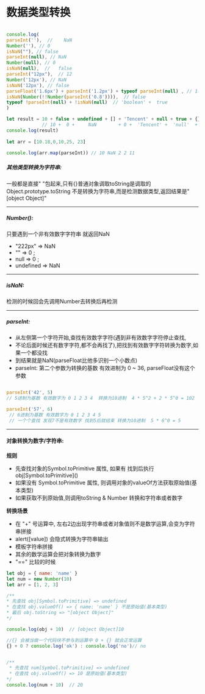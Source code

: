 # 数据类型转换

```javascript

console.log(
parseInt(''),  //    NaN
Number(''), // 0
isNaN(""), // false
parseInt(null), // NaN
Number(null), // 0
isNaN(null),  //   false
parseInt("12px"),  // 12
Number('12px'), // NaN
isNaN('12px'), // false
parseFloat('1.6px') + parseInt('1.2px') + typeof parseInt(null) , // 1.6 + 1 + 'number'
isNaN(Number(!!Number(parseInt('0.8')))),  // false
typeof !parseInt(null) + !isNaN(null)  // 'boolean' +  true
)

let result = 10 + false + undefined + [] + 'Tencent' + null + true + {}
             // 10 +  0 +     NaN        + 0 +  'Tencent' +  'null'  + 'true' + '[object Object]'
console.log(result)
          
let arr = [10.18,0,10,25, 23]

console.log(arr.map(parseInt)) // 10 NaN 2 2 11

```

##### 其他类型转换为字符串: 
 一般都是直接" "包起来,只有{}普通对象调取toString是调取的Object.prototype.toString
 不是转换为字符串,而是检测数据类型,返回结果是"[object Object]"

---

##### Number():
 只要遇到一个非有效数字字符串 就返回NaN 
 * "222px" => NaN  
 * "" => 0 ;
 * null => 0 ; 
 * undefined => NaN

---

 ##### isNaN: 
 检测的时候回会先调用Number去转换后再检测

---

 ##### parseInt: 
 * 从左侧第一个字符开始,查找有效数字字符(遇到非有效数字字符停止查找,
 * 不论后面时候还有数字字符,都不会再找了),把找到有效数字字符转换为数字,如果一个都没找
 * 到结果就是NaN(parseFloat比他多识别一个小数点)
  * parseInt: 第二个参数为转换的基数 有效进制为 0 ~ 36, parseFloat没有这个参数
```javascript

parseInt('42', 5)  
// 5进制为基数 有效数字为 0 1 2 3 4  转换为10进制  4 * 5^2 + 2 * 5^0 = 102

parseInt('57', 6) 
 // 6进制为基数 有效数字为 0 1 2 3 4 5  
 // 一个个查找 发现7不是有效数字 找到5后就结束 转换为10进制  5 * 6^0 = 5
```

---


#### 对象转换为数字/字符串:
**规则**
 *    先查找对象的Symbol.toPrimitive 属性, 如果有 找到后执行obj\[Symbol.toPrimitive]()
 *    如果没有 Symbol.toPrimitive 属性, 则调用对象的valueOf方法获取原始值(基本类型)
 *    如果获取不到原始值,则调用toString & Number 转换和字符串或者数字
 
**转换场景**
 *    在 "+" 号运算中, 左右2边出现字符串或者对象值则不是数学运算,会变为字符串拼接
 *    alert([value]) 会隐式转换为字符串输出
 *    模板字符串拼接
 *    其余的数学运算会把对象转换为数字
 *    "==" 比较的时候


 ```javascript
let obj = { name: 'name' }
let num = new Number(10)
let arr = [1, 2, 3]

/**
 * 先查找 obj[Symbol.toPrimitive] => undefined
 * 在查找 obj.valueOf() => { name: 'name' } 不是原始值(基本类型)
 * 最后 obj.toString => "[object Object]"
*/

console.log(obj + 10)  // [object Object]10
```

```javascript
//{} 会被当做一个代码块不参与到运算中 0 + {} 就会正常运算
{} + 0 ? console.log('ok') : console.log('no')// no
```

```javascript

/**
 * 先查找 num[Symbol.toPrimitive] => undefined 
 * 在查找 obj.valueOf() => 10 是原始值(基本类型)
*/
console.log(num + 10)  // 20

```

